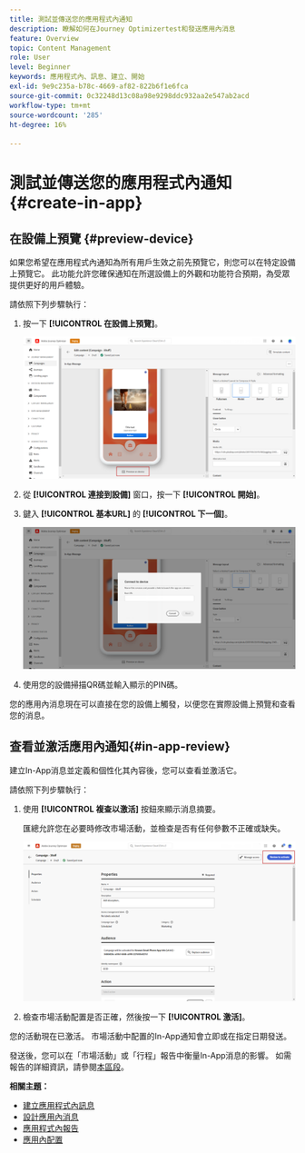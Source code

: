 ```yaml
---
title: 測試並傳送您的應用程式內通知
description: 瞭解如何在Journey Optimizertest和發送應用內消息
feature: Overview
topic: Content Management
role: User
level: Beginner
keywords: 應用程式內、訊息、建立、開始
exl-id: 9e9c235a-b78c-4669-af82-822b6f1e6fca
source-git-commit: 0c32248d13c08a98e9298ddc932aa2e547ab2acd
workflow-type: tm+mt
source-wordcount: '285'
ht-degree: 16%

---
```


# 測試並傳送您的應用程式內通知 {#create-in-app}

## 在設備上預覽 {#preview-device}

如果您希望在應用程式內通知為所有用戶生效之前先預覽它，則您可以在特定設備上預覽它。 此功能允許您確保通知在所選設備上的外觀和功能符合預期，為受眾提供更好的用戶體驗。

請依照下列步驟執行：

1. 按一下 **[!UICONTROL 在設備上預覽]**。

   ![](assets/in_app_create_6.png)

1. 從 **[!UICONTROL 連接到設備]** 窗口，按一下 **[!UICONTROL 開始]**。

1. 鍵入 **[!UICONTROL 基本URL]** 的 **[!UICONTROL 下一個]**。

   ![](assets/in_app_create_7.png)

1. 使用您的設備掃描QR碼並輸入顯示的PIN碼。

您的應用內消息現在可以直接在您的設備上觸發，以便您在實際設備上預覽和查看您的消息。

## 查看並激活應用內通知{#in-app-review}

建立In-App消息並定義和個性化其內容後，您可以查看並激活它。

請依照下列步驟執行：

1. 使用 **[!UICONTROL 複查以激活]** 按鈕來顯示消息摘要。

   匯總允許您在必要時修改市場活動，並檢查是否有任何參數不正確或缺失。

   ![](assets/in_app_create_5.png)

1. 檢查市場活動配置是否正確，然後按一下 **[!UICONTROL 激活]**。

您的活動現在已激活。 市場活動中配置的In-App通知會立即或在指定日期發送。

發送後，您可以在「市場活動」或「行程」報告中衡量In-App消息的影響。 如需報告的詳細資訊，請參閱[本區段](../reports/campaign-global-report.md#inapp-report)。

**相關主題：**

* [建立應用程式內訊息](create-in-app.md)
* [設計應用內消息](design-in-app.md)
* [應用程式內報告](../reports/campaign-global-report.md#inapp-report)
* [應用內配置](inapp-configuration.md)
